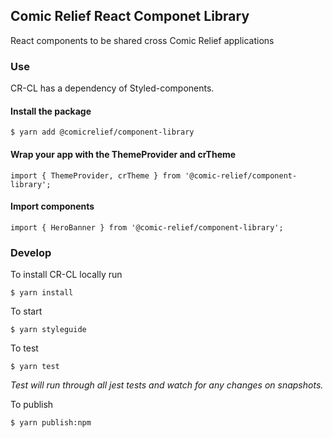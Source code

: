 ## Comic Relief React Componet Library

React components to be shared cross Comic Relief applications

### Use

CR-CL has a dependency of Styled-components.

#### Install the package
```
$ yarn add @comicrelief/component-library
```

#### Wrap your app with the ThemeProvider and crTheme
```
import { ThemeProvider, crTheme } from '@comic-relief/component-library';
```

#### Import components
```
import { HeroBanner } from '@comic-relief/component-library';
```

### Develop

To install CR-CL locally run

```
$ yarn install
```

To start
```
$ yarn styleguide
```

To test
```
$ yarn test
```
_Test will run through all jest tests and watch for any changes on snapshots._

To publish
```
$ yarn publish:npm
```